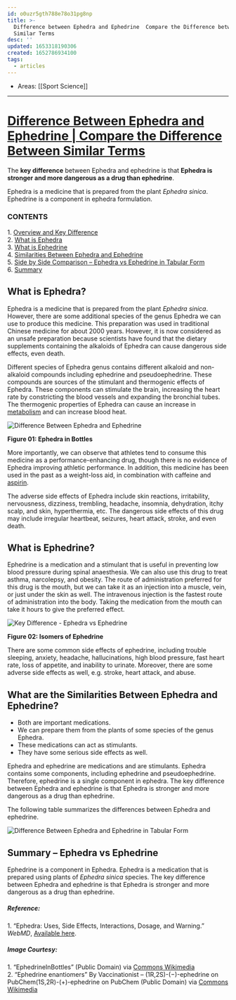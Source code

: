 ```yaml
---
id: o0uzr5gth788e78o31pg8np
title: >-
  Difference between Ephedra and Ephedrine  Compare the Difference between
  Similar Terms
desc: ''
updated: 1653318190306
created: 1652786934100
tags:
  - articles
---
```


- Areas: [[Sport Science]]

---

# [Difference Between Ephedra and Ephedrine | Compare the Difference Between Similar Terms](https://www.differencebetween.com/difference-between-ephedra-and-ephedrine/)

The **key difference** between Ephedra and ephedrine is that **Ephedra is stronger and more dangerous as a drug than ephedrine**.

Ephedra is a medicine that is prepared from the plant _Ephedra sinica_. Ephedrine is a component in ephedra formulation.

### CONTENTS

1. [Overview and Key Difference](https://www.differencebetween.com/#Key%20Difference)  
2. [What is Ephedra](https://www.differencebetween.com/#Ephedra)  
3. [What is Ephedrine](https://www.differencebetween.com/#Ephedrine)  
4. [Similarities Between Ephedra and Ephedrine](https://www.differencebetween.com/#Similarities%20Between%20Ephedra%20and%20Ephedrine)  
5. [Side by Side Comparison – Ephedra vs Ephedrine in Tabular Form](https://www.differencebetween.com/#Ephedra%20vs%20Ephedrine%20in%20Tabular%20Form)  
6. [Summary](https://www.differencebetween.com/#Summary)

## What is Ephedra?

Ephedra is a medicine that is prepared from the plant _Ephedra sinica_. However, there are some additional species of the genus Ephedra we can use to produce this medicine. This preparation was used in traditional Chinese medicine for about 2000 years. However, it is now considered as an unsafe preparation because scientists have found that the dietary supplements containing the alkaloids of Ephedra can cause dangerous side effects, even death.

Different species of Ephedra genus contains different alkaloid and non-alkaloid compounds including ephedrine and pseudoephedrine. These compounds are sources of the stimulant and thermogenic effects of Ephedra. These components can stimulate the brain, increasing the heart rate by constricting the blood vessels and expanding the bronchial tubes. The thermogenic properties of Ephedra can cause an increase in [metabolism](https://www.differencebetween.com/difference-between-biotransformation-and-metabolism/#Metabolism) and can increase blood heat.

![Difference Between Ephedra and Ephedrine](inbox/assets/Difference%20Between%20Ephedra%20and%20Ephedrine.jpeg)

**Figure 01: Ephedra in Bottles**

More importantly, we can observe that athletes tend to consume this medicine as a performance-enhancing drug, though there is no evidence of Ephedra improving athletic performance. In addition, this medicine has been used in the past as a weight-loss aid, in combination with caffeine and [aspirin](https://www.differencebetween.com/difference-between-aspirin-and-vs-tylenol-acetaminophen/).

The adverse side effects of Ephedra include skin reactions, irritability, nervousness, dizziness, trembling, headache, insomnia, dehydration, itchy scalp, and skin, hyperthermia, etc. The dangerous side effects of this drug may include irregular heartbeat, seizures, heart attack, stroke, and even death.

## What is Ephedrine?

Ephedrine is a medication and a stimulant that is useful in preventing low blood pressure during spinal anaesthesia. We can also use this drug to treat asthma, narcolepsy, and obesity. The route of administration preferred for this drug is the mouth, but we can take it as an injection into a muscle, vein, or just under the skin as well. The intravenous injection is the fastest route of administration into the body. Taking the medication from the mouth can take it hours to give the preferred effect.

![Key Difference - Ephedra vs Ephedrine](inbox/assets/Key%20Difference%20-%20Ephedra%20vs%20Ephedrine.png)

**Figure 02: Isomers of Ephedrine**

There are some common side effects of ephedrine, including trouble sleeping, anxiety, headache, hallucinations, high blood pressure, fast heart rate, loss of appetite, and inability to urinate. Moreover, there are some adverse side effects as well, e.g. stroke, heart attack, and abuse.

## What are the Similarities Between Ephedra and Ephedrine?

- Both are important medications.
- We can prepare them from the plants of some species of the genus Ephedra.
- These medications can act as stimulants.
- They have some serious side effects as well.

Ephedra and ephedrine are medications and are stimulants. Ephedra contains some components, including ephedrine and pseudoephedrine. Therefore, ephedrine is a single component in ephedra. The key difference between Ephedra and ephedrine is that Ephedra is stronger and more dangerous as a drug than ephedrine.

The following table summarizes the differences between Ephedra and ephedrine.

![Difference Between Ephedra and Ephedrine in Tabular Form](inbox/assets/Difference%20Between%20Ephedra%20and%20Ephedrine%20in%20Tabular%20Form.jpeg)

## Summary – Ephedra vs Ephedrine

Ephedrine is a component in Ephedra. Ephedra is a medication that is prepared using plants of _Ephedra_ _sinica_ species. The key difference between Ephedra and ephedrine is that Ephedra is stronger and more dangerous as a drug than ephedrine.

##### Reference:

1\. “Ephedra: Uses, Side Effects, Interactions, Dosage, and Warning.” _WebMD_, [Available here](http://www.webmd.com/vitamins/ai/ingredientmono-847/ephedra).

##### Image Courtesy:

1\. “EphedrineInBottles” (Public Domain) via [Commons Wikimedia](https://commons.wikimedia.org/w/index.php?curid=356615)   
2\. “Ephedrine enantiomers” By Vaccinationist – (1R,2S)-(−)-ephedrine on PubChem(1S,2R)-(+)-ephedrine on PubChem (Public Domain) via [Commons Wikimedia](https://commons.wikimedia.org/w/index.php?curid=47342043)
